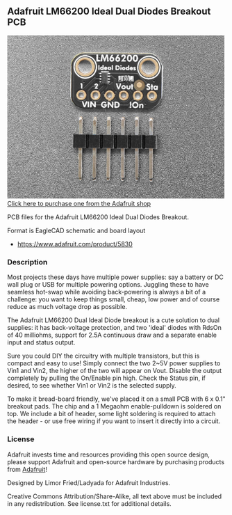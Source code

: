## Adafruit LM66200 Ideal Dual Diodes Breakout PCB

<a href="http://www.adafruit.com/products/5830"><img src="assets/5830-01.jpg?raw=true" width="500px"><br/>
Click here to purchase one from the Adafruit shop</a>

PCB files for the Adafruit LM66200 Ideal Dual Diodes Breakout. 

Format is EagleCAD schematic and board layout
* https://www.adafruit.com/product/5830

### Description

Most projects these days have multiple power supplies: say a battery or DC wall plug or USB for multiple powering options. Juggling these to have seamless hot-swap while avoiding back-powering is always a bit of a challenge: you want to keep things small, cheap, low power and of course reduce as much voltage drop as possible.

The Adafruit LM66200 Dual Ideal Diode breakout is a cute solution to dual supplies: it has back-voltage protection, and two 'ideal' diodes with RdsOn of 40 milliohms, support for 2.5A continuous draw and a separate enable input and status output.

Sure you could DIY the circuitry with multiple transistors, but this is compact and easy to use! Simply connect the two 2~5V power supplies to Vin1 and Vin2, the higher of the two will appear on Vout. Disable the output completely by pulling the On/Enable pin high. Check the Status pin, if desired, to see whether Vin1 or Vin2 is the selected supply.

To make it bread-board friendly, we've placed it on a small PCB with 6 x 0.1" breakout pads. The chip and a 1 Megaohm enable-pulldown is soldered on top. We include a bit of header, some light soldering is required to attach the header - or use free wiring if you want to insert it directly into a circuit.

### License

Adafruit invests time and resources providing this open source design, please support Adafruit and open-source hardware by purchasing products from [Adafruit](https://www.adafruit.com)!

Designed by Limor Fried/Ladyada for Adafruit Industries.

Creative Commons Attribution/Share-Alike, all text above must be included in any redistribution. 
See license.txt for additional details.
